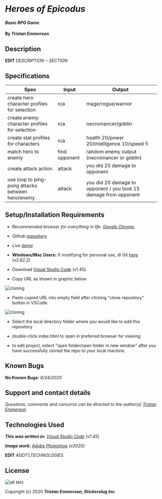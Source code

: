 
# _Heroes of Epicodus_

#### _Basic RPG Game_	

#### By _**Tristan Emmerson**_

## **Description**

**EDIT** _$DESCRIPTION-SECTION$_

## **Specifications**

| Spec 	| Input 	| Output 	|
|-	|-	|-	|
| create hero character profiles for selection 	| n/a 	| mage/rogue/warrior 	|
| create enemy character profiles for selection 	| n/a 	| necromancer/goblin 	|
| create stat profiles for characters 	| n/a 	| health 20/power 20/intelligence 10/speed 5 	|
| match hero to enemy 	| find opponent 	| random enemy output (necromancer or goblin) 	|
| create attack action 	| attack 	| you did 20 damage to opponent 	|
| use loop to ping-pong attacks between hero/enemy 	| attack 	| you did 20 damage to opponent / you took 15 damage from opponent 	|

## **Setup/Installation Requirements**

*  _Recommended browser for everything in life. [Google Chrome](https://www.google.com/chrome/)_.

*  _Github [repository](https://github.com/tmemmerson/2-day-project.git)_

*  _Live [demo](https://tmemmerson.github.io/2-day-project/)_

*  **Windows/Mac Users:** If modifying for personal use, dl Git [here](https://git-scm.com/downloads/) (v2.62.2)

* Download [Visual Studio Code](https://code.visualstudio.com/) (v1.45)

* Copy URL as shown in graphic below

![cloning](https://coding-assets.s3-us-west-2.amazonaws.com/img/clone.gif "How to clone repo")

* Paste copied URL into empty field after clicking "clone repository" button in VSCode

![cloning](https://coding-assets.s3-us-west-2.amazonaws.com/img/clone-github.gif "Cloning from Github within VSCode")

* Select the local directory folder where you would like to add this repository

* double-click index.html to open in preferred browser for viewing

* to edit project, select "open folder/open folder in new window" after you have successfully cloned the repo to your local machine.


## **Known Bugs**

_**No Known Bugs:** 6/24/2020_

## **Support and contact details**

_Questions, comments and concerns can be directed to the author(s) [Tristan Emmerson](tristan@stickerslug.com)_

## **Technologies Used**

_**This was written in:** [Visual Studio Code](https://code.visualstudio.com/) (v1.45)_

_**Image work:** [Adobe Photoshop](https://www.adobe.com/products/photoshop.html/) (v2020)_

**EDIT** $ADDT'L TECHNOLOGIES$

## **License**
![alt text][logo]

[logo]: https://img.shields.io/bower/l/bootstrap "MIT License"

Copyright (c) 2020 **_Tristan Emmerson, Stickerslug Inc._**





